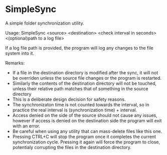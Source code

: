 # SimpleSync

A simple folder synchronization utility.

Usage: SimpleSync \<source\> \<destination\> \<check interval in seconds\> \<(optional)path to a log file\>

If a log file path is provided, the program will log any changes to the file system into it.

Remarks:
- If a file in the destination directory is modified after the sync, it will not be overriden unless the source file changes or the program is restarted.
- Similarly the contents of the destination directory will not be touched, unless their relative path matches that of something in the source directory
- This is a deliberate design decision for safety reasons.
- The synchronizaton time is not counted towards the interval, so in practice the real interval is (synchronization time) + interval.
- Access denied on the side of the source should not cause any issues, however if access is denied on the destination side the program will exit with an error.
- Be careful when using any utility that can mass-delete files like this one.
- Pressing CTRL+C will stop the program once it completes the current synchronization cycle. Pressing it again will force the program to close, potentialy corrupting the files in the destination directory.
